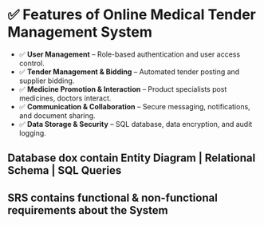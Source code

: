 <!DOCTYPE html>
<html lang="en">
<head>
    
</head>
<body>
    <h1>✅ Features of Online Medical Tender Management System</h1>
    <ul>
        <li><span class="purple-tick">✅</span> <strong>User Management</strong> – Role-based authentication and user access control.</li>
        <li><span class="purple-tick">✅</span> <strong>Tender Management & Bidding</strong> – Automated tender posting and supplier bidding.</li>
        <li><span class="purple-tick">✅</span> <strong>Medicine Promotion & Interaction</strong> – Product specialists post medicines, doctors interact.</li>
        <li><span class="purple-tick">✅</span> <strong>Communication & Collaboration</strong> – Secure messaging, notifications, and document sharing.</li>
        <li><span class="purple-tick">✅</span> <strong>Data Storage & Security</strong> – SQL database, data encryption, and audit logging.</li>
    </ul>
     <h2>Database dox contain Entity Diagram | Relational Schema | SQL Queries </h2>
     <h2>SRS contains functional & non-functional requirements about the System </h2>
     
</body>
</html> 
